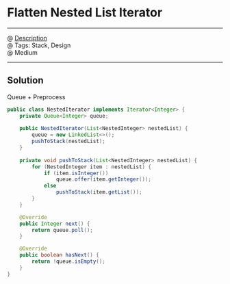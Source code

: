 # Flatten Nested List Iterator
------------------
@ [Description](https://leetcode.com/problems/flatten-nested-list-iterator/)  
@ Tags: Stack, Design    
@ Medium

------------------
## Solution
Queue + Preprocess  
```java
public class NestedIterator implements Iterator<Integer> {
    private Queue<Integer> queue;
    
    public NestedIterator(List<NestedInteger> nestedList) {
        queue = new LinkedList<>();
        pushToStack(nestedList);
    }
    
    private void pushToStack(List<NestedInteger> nestedList) {
        for (NestedInteger item : nestedList) {
            if (item.isInteger())
                queue.offer(item.getInteger());
            else 
                pushToStack(item.getList());
        }
    }

    @Override
    public Integer next() {
        return queue.poll();
    }

    @Override
    public boolean hasNext() {
        return !queue.isEmpty();
    }
}
```

